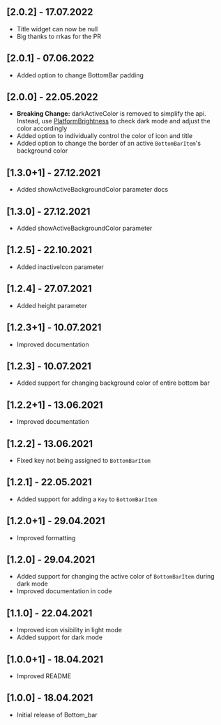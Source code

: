 ## [2.0.2] - 17.07.2022
* Title widget can now be null
* Big thanks to rrkas for the PR

## [2.0.1] - 07.06.2022
* Added option to change BottomBar padding

## [2.0.0] - 22.05.2022
* **Breaking Change:** darkActiveColor is removed to simplify the api. Instead, use [PlatformBrightness](https://stackoverflow.com/a/56307575) to check dark mode and adjust the color accordingly
* Added option to individually control the color of icon and title
* Added option to change the border of an active `BottomBarItem`'s background color

## [1.3.0+1] - 27.12.2021
* Added showActiveBackgroundColor parameter docs

## [1.3.0] - 27.12.2021
* Added showActiveBackgroundColor parameter

## [1.2.5] - 22.10.2021
* Added inactiveIcon parameter

## [1.2.4] - 27.07.2021
* Added height parameter

## [1.2.3+1] - 10.07.2021
* Improved documentation

## [1.2.3] - 10.07.2021
* Added support for changing background color of entire bottom bar

## [1.2.2+1] - 13.06.2021

* Improved documentation

## [1.2.2] - 13.06.2021

* Fixed key not being assigned to `BottomBarItem`

## [1.2.1] - 22.05.2021

* Added support for adding a `Key` to `BottomBarItem`

## [1.2.0+1] - 29.04.2021

* Improved formatting

## [1.2.0] - 29.04.2021

* Added support for changing the active color of `BottomBarItem` during dark mode
* Improved documentation in code

## [1.1.0] - 22.04.2021

* Improved icon visibility in light mode
* Added support for dark mode

## [1.0.0+1] - 18.04.2021

* Improved README

## [1.0.0] - 18.04.2021

* Initial release of Bottom_bar
